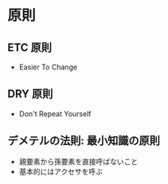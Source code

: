 # 原則

## ETC 原則

- Easier To Change

## DRY 原則

- Don't Repeat Yourself

## デメテルの法則: 最小知識の原則

- 親要素から孫要素を直接呼ばないこと
- 基本的にはアクセサを呼ぶ
